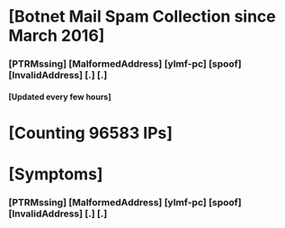 # [Botnet Mail Spam Collection since March 2016]
### [PTRMssing] [MalformedAddress] [ylmf-pc] [spoof] [InvalidAddress] [.] [.]
#### [Updated every few hours]

# [Counting 96583 IPs]

# [Symptoms] 
###   [PTRMssing] [MalformedAddress] [ylmf-pc] [spoof] [InvalidAddress] [.] [.]
